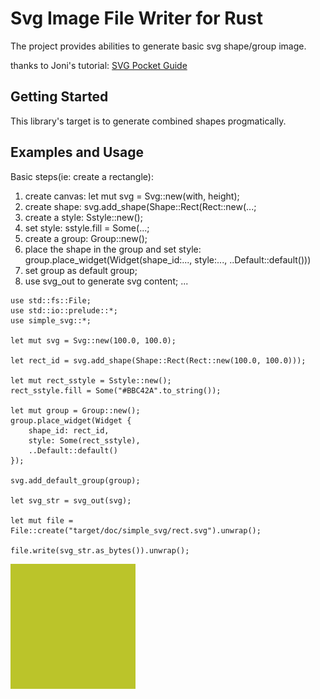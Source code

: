 # Svg Image File Writer for Rust

The project provides abilities to generate basic svg shape/group image.

thanks to Joni's tutorial: [SVG Pocket Guide](http://svgpocketguide.com/)

## Getting Started

This library's target is to generate combined shapes progmatically.

## Examples and Usage

Basic steps(ie: create a rectangle):
1. create canvas: let mut svg = Svg::new(with, height);
2. create shape: svg.add_shape(Shape::Rect(Rect::new(...;
3. create a style: Sstyle::new();
4. set style: sstyle.fill = Some(...;
4. create a group: Group::new();
5. place the shape in the group and set style: group.place_widget(Widget(shape_id:..., style:..., ..Default::default()))
6. set group as default group;
7. use svg_out to generate svg content;
...

```
use std::fs::File;
use std::io::prelude::*;
use simple_svg::*;

let mut svg = Svg::new(100.0, 100.0);

let rect_id = svg.add_shape(Shape::Rect(Rect::new(100.0, 100.0)));

let mut rect_sstyle = Sstyle::new();
rect_sstyle.fill = Some("#BBC42A".to_string());

let mut group = Group::new();
group.place_widget(Widget {
    shape_id: rect_id,
    style: Some(rect_sstyle),
    ..Default::default()
});

svg.add_default_group(group);

let svg_str = svg_out(svg);

let mut file = File::create("target/doc/simple_svg/rect.svg").unwrap();

file.write(svg_str.as_bytes()).unwrap();

```

![ScreenShot](showcase/shapes/rect/rect.svg)

